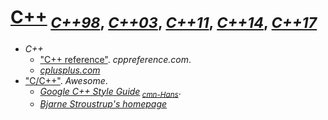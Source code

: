 # [C++](https://isocpp.org/)<sub> [*C++98*](https://iso.org/standard/25845.html), [*C++03*](https://iso.org/standard/38110.html), [*C++11*](https://iso.org/standard/50372.html), [*C++14*](https://iso.org/standard/64029.html), [*C++17*](https://iso.org/standard/68564.html)</sub>

+ *C++*
    + ["C++ reference"](http://cppreference.com/). *cppreference.com*.
    + [*cplusplus.com*](http://cplusplus.com/)
+ ["C/C++"](http://fffaraz.github.io/awesome-cpp/). *Awesome*.
    + [*Google C++ Style Guide*](https://google.github.io/styleguide/cppguide.html)<sub> [*cmn-Hans*](http://zh-google-styleguide.readthedocs.org/)</sub>.
    + [*Bjarne Stroustrup's homepage*](http://stroustrup.com/)
